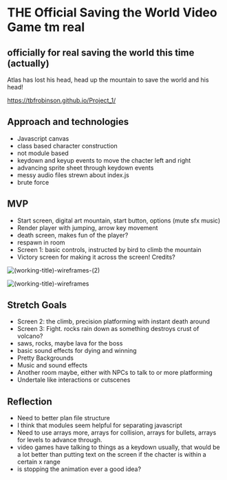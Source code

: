 # THE Official Saving the World Video Game tm real
## officially for real saving the world this time (actually)

Atlas has lost his head, head up the mountain to save the world and his head!

https://tbfrobinson.github.io/Project_1/

## Approach and technologies
- Javascript canvas
- class based character construction
- not module based
- keydown and keyup events to move the chacter left and right
- advancing sprite sheet through keydown events
- messy audio files strewn about index.js
- brute force


## MVP
- Start screen, digital art mountain, start button, options (mute sfx music)
- Render player  with jumping, arrow key movement
- death screen, makes fun of the player?
- respawn in room
- Screen 1: basic controls, instructed by bird to climb the mountain
- Victory screen for making it across the screen! Credits?

![(working-title)-wireframes-(2)](https://user-images.githubusercontent.com/118223189/204980504-bbab173a-01d1-4369-bb7d-6a5b7dc9b9cb.png)

![(working-title)-wireframes](https://user-images.githubusercontent.com/118223189/204980484-7e4b7110-f0bd-495e-bafb-9dedb0c81fa0.png)

## Stretch Goals
- Screen 2: the climb, precision platforming with instant death around
- Screen 3: Fight. rocks rain down as something destroys crust of volcano? 
- saws, rocks, maybe lava for the boss
- basic sound effects for dying and winning
- Pretty Backgrounds
- Music and sound effects
- Another room maybe, either with NPCs to talk to or more platforming
- Undertale like interactions or cutscenes


## Reflection 
- Need to better plan file structure
- I think that modules seem helpful for separating javascript
- Need to use arrays more, arrays for collision, arrays for bullets, arrays for levels to advance through.
- video games have talking to things as a keydown usually, that would be a lot better than putting text on the screen if the chacter is within a certain x range
- is stopping the animation ever a good idea?
